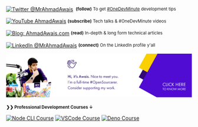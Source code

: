 <div align="left">
    <p><a href="https://twitter.com/MrAhmadAwais/"><img alt="Twitter @MrAhmadAwais" align="center" src="https://img.shields.io/badge/-@MrAhmadAwais-gray.svg?colorA=6A788D&colorB=1da1f2&style=for-the-badge" /></a>&nbsp;<small> <strong>(follow)</strong> To get <a href="https://Awais.dev/odmt">#OneDevMinute</a> development tips</small></p>
    <p><a href="https://www.youtube.com/AhmadAwais"><img alt="YouTube AhmadAwais" align="center" src="https://img.shields.io/badge/YOUTUBE-gray.svg?colorA=6A788D&colorB=6A788D&style=for-the-badge" /></a>&nbsp;<small><strong>(subscribe)</strong> Tech talks & #OneDevMinute videos</small></p>
    <p><a href="https://AhmadAwais.com/"><img alt="Blog: AhmadAwais.com" align="center" src="https://img.shields.io/badge/-MY%20BLOG-gray.svg?colorA=6A788D&colorB=6A788D&style=for-the-badge" /></a>&nbsp;<small><strong>(read)</strong> In-depth & long form technical articles</small></p>
    <p><a href="https://www.linkedin.com/in/MrAhmadAwais/"><img alt="LinkedIn @MrAhmadAwais" align="center" src="https://img.shields.io/badge/LINKEDIN-gray.svg?colorA=6A788D&colorB=6A788D&style=for-the-badge" /></a>&nbsp;<small><strong>(connect)</strong> On the LinkedIn profile y'all</small></p>
</div>

[![Sponsor Awais](https://raw.githubusercontent.com/ahmadawais/stuff/master/sponsor/sponsor.jpg)][s]

<small><strong>❯❯ Professional Development Courses ↓</strong></small>

[![Node CLI Course](https://img.shields.io/badge/COURSE-Node%20CLI%20Automation%20%E2%86%92-gray.svg?colorA=61c265&colorB=4CAF50&style=for-the-badge)][n] [![VSCode Course](https://img.shields.io/badge/COURSE-VSCode%20Power%20User%20%E2%86%92-gray.svg?colorA=655BE1&colorB=4F44D6&style=for-the-badge)][v] [![Deno Course](https://img.shields.io/badge/-Deno%20Beginner%20(free)%20%E2%86%92-gray.svg?colorA=000&colorB=000&labelColorB=000&style=for-the-badge)][d]

[s]: https://github.com/AhmadAwais/sponsor
[n]: https://NodeCLI.com?utm_source=github&utm_medium=referral&utm_campaign=profile
[v]: https://VSCode.pro?utm_source=github&utm_medium=referral&utm_campaign=profile
[d]: https://DenoBeginner.com?utm_source=github&utm_medium=referral&utm_campaign=profile
[g]: https://github.com/AhmadAwais
